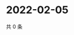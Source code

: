 # 2022-02-05

共 0 条

<!-- BEGIN WEIBO -->
<!-- 最后更新时间 Sat Feb 05 2022 20:16:43 GMT+0800 (China Standard Time) -->

<!-- END WEIBO -->
